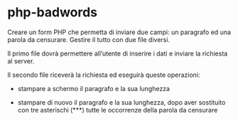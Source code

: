 # php-badwords

Creare un form PHP che permetta di inviare due campi: un paragrafo ed una parola da censurare.
Gestire il tutto con due file diversi.

Il primo file dovrà permettere all’utente di inserire i dati e inviare la richiesta al server.

Il secondo file riceverà la richiesta ed eseguirà queste operazioni:

- stampare a schermo il paragrafo e la sua lunghezza

- stampare di nuovo il paragrafo e la sua lunghezza, dopo aver sostituito con tre asterischi (***) tutte le occorrenze della parola da censurare
